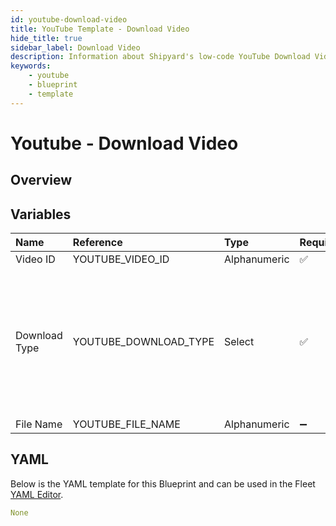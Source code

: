 ```yaml
---
id: youtube-download-video
title: YouTube Template - Download Video
hide_title: true
sidebar_label: Download Video
description: Information about Shipyard's low-code YouTube Download Video blueprint. Download a single video from YouTube 
keywords:
    - youtube
    - blueprint
    - template
---
```


# Youtube - Download Video

## Overview


## Variables

| Name | Reference | Type | Required | Default | Options | Description |
|:-----|:----------|:-----|:---------|:--------|:--------|:------------|
| Video ID | YOUTUBE_VIDEO_ID  | Alphanumeric |:white_check_mark: | - | - |  |
| Download Type | YOUTUBE_DOWNLOAD_TYPE  | Select |:white_check_mark: | audio | Video (mp4): `video`<br></br><br></br>Audio (webm): `audio`<br></br><br></br> |  |
| File Name | YOUTUBE_FILE_NAME  | Alphanumeric |:heavy_minus_sign: | youtube.webm | - |  |

## YAML
Below is the YAML template for this Blueprint and can be used in the Fleet [YAML Editor](../../reference/fleets/yaml-editor.md).
```yaml
None
```
